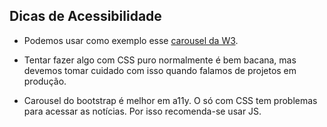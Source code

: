 ## Dicas de Acessibilidade

* Podemos usar como exemplo esse [carousel da W3](https://www.w3.org/WAI/tutorials/carousels/working-example/).

* Tentar fazer algo com CSS puro normalmente é bem bacana, mas devemos tomar cuidado com isso quando falamos de projetos em produção.

* Carousel do bootstrap é melhor em a11y. O só com CSS tem problemas para acessar as notícias. Por isso recomenda-se usar JS.